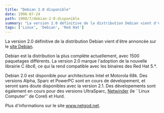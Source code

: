 ```yaml
---
title: "Debian 2.0 disponible"
date: 1998-07-24
path: 1998/7/debian-2-0-disponible
summary: "La version 2.0 définitive de la distribution Debian vient d'être annoncée sur le site Debian."
tags: ['Linux', 'Debian', 'Red Hat']
---
```


<P>
La version 2.0 définitive de la distribution Debian vient d'être annoncée
sur le <A HREF="http://www.dian.org/">site Debian</A>.  </P>

<P> Debian est la distribution la plus complète actuellement, avec 1500
paquetages différents. La version 2.0 marque l'adoption de la nouvelle
librairie C <EM>libc6</EM>, ce qui la rend compatible avec les binaires
des Red Hat 5.*.  </P>

<P> Debian 2.0 est disponible pour architectures Intel et Motorola 68k.
Des versions Alpha, Sparc et PowerPC sont en cours de
dévelopement, et seront sans doute disponibles avec la version 2.1. Des
dévelopements sont également en cours pour des versions UltraSparc, <A HREF="http://www.corelcomputer.com/products/linux_products.htm">Netwinder</A>
(le ``Linux Computer'' de Corel) et Hurd.  </P>

<P>
Plus d'informations sur le site <A HREF="http://www.netgod.net/">www.netgod.net</A>.
</P>


